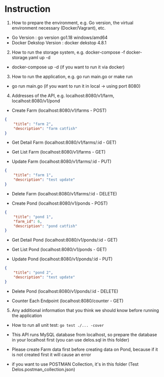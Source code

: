 # Instruction

1. How to prepare the environment, e.g. Go version, the virtual environment necessary (Docker/Vagrant), etc.

- Go Version : go version go1.18 windows/amd64
- Docker Dekstop Version : docker dekstop 4.8.1

2. How to run the storage system, e.g. docker-compose -f docker-storage.yaml up -d

- docker-compose up -d (if you want to run it via docker)

3. How to run the application, e.g. go run main.go or make run

- go run main.go (if you want to run it in local -> using port 8080)

4. Addresses of the API, e.g. localhost:8080/v1/farm, localhost:8080/v1/pond

- Create Farm (localhost:8080/v1/farms - POST)
```json
{
    "title": "farm 2",
    "description": "farm catfish"
}
```

- Get Detail Farm (localhost:8080/v1/farms/:id - GET)

- Get List Farm (localhost:8080/v1/farms - GET)

- Update Farm (localhost:8080/v1/farms/:id - PUT)
```json
{
    "title": "farm 1",
    "description": "test update"
}
```

- Delete Farm (localhost:8080/v1/farms/:id - DELETE)

- Create Pond (localhost:8080/v1/ponds - POST)
```json
{
    "title": "pond 1",
    "farm_id": 6,
    "description": "pond catfish"
}
```

- Get Detail Pond (localhost:8080/v1/ponds/:id - GET)

- Get List Pond (localhost:8080/v1/ponds - GET)

- Update Pond (localhost:8080/v1/ponds/:id - PUT)
```json
{
    "title": "pond 2",
    "description": "test update"
}
```

- Delete Pond (localhost:8080/v1/ponds/:id - DELETE)

- Counter Each Endpoint (localhost:8080/counter - GET)


5. Any additional information that you think we should know before running the application

- How to run all unit test:  ``go test ./... -cover``

- This API runs MySQL database from localhost, so prepare the database in your localhost first (you can use delos.sql in this folder)

- Please create Farm data first before creating data on Pond, because if it is not created first it will cause an error

- if you want to use POSTMAN Collection, it's in this folder (Test Delos.postman_collection.json)
